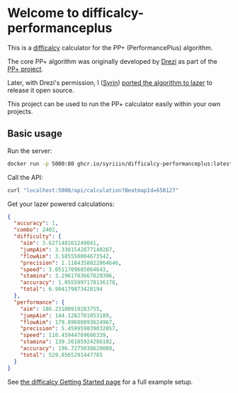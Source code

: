 # Welcome to difficalcy-performanceplus

This is a [difficalcy](https://github.com/Syriiin/difficalcy) calculator for the PP+ (PerformancePlus) algorithm.

The core PP+ algorithm was originally developed by [Drezi](https://osu.ppy.sh/users/3936645) as part of the [PP+ project](https://syrin.me/pp+/).

Later, with Drezi's permission, I ([Syrin](https://osu.ppy.sh/users/5701575)) [ported the algorithm to lazer](https://github.com/Syriiin/osu/tree/performanceplus) to release it open source.

This project can be used to run the PP+ calculator easily within your own projects.

## Basic usage

Run the server:

```sh
docker run -p 5000:80 ghcr.io/syriiin/difficalcy-performanceplus:latest
```

Call the API:

```sh
curl "localhost:5000/api/calculation?BeatmapId=658127"
```

Get your lazer powered calculations:

```json
{
  "accuracy": 1,
  "combo": 2402,
  "difficulty": {
    "aim": 3.627148161249041,
    "jumpAim": 3.3301542877140267,
    "flowAim": 3.585550004673542,
    "precision": 1.1184358822864646,
    "speed": 3.0511709685064643,
    "stamina": 3.2961703667829396,
    "accuracy": 1.0555997178136178,
    "total": 6.994179873428194
  },
  "performance": {
    "aim": 186.23100919283755,
    "jumpAim": 144.1282701053189,
    "flowAim": 179.89680893624967,
    "precision": 5.459959039032057,
    "speed": 110.45944769686339,
    "stamina": 139.26185924286102,
    "accuracy": 196.7275038620089,
    "total": 529.8565291447785
  }
}
```

See [the difficalcy Getting Started page](https://difficalcy.syrin.me/getting-started) for a full example setup.
